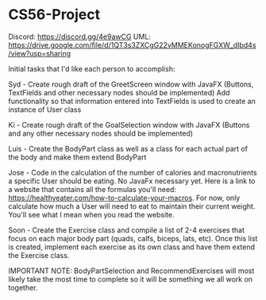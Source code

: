 # CS56-Project

Discord: https://discord.gg/4e9awCG
UML: https://drive.google.com/file/d/1QT3s3ZXCgG22vMMEKonogFGXW_dIbd4s/view?usp=sharing

Initial tasks that I'd like each person to accomplish:

Syd - 
       Create rough draft of the GreetScreen window with JavaFX (Buttons, TextFields and other necessary nodes should be implemented)
       Add functionality so that information entered into TextFields is used to create an instance of User class
       
Ki - 
       Create rough draft of the GoalSelection window with JavaFX (Buttons and any other necessary nodes should be implemented)
       
Luis -
       Create the BodyPart class as well as a class for each actual part of the body and make them extend BodyPart
       
Jose - 
       Code in the calculation of the number of calories and macronutrients a specific User should be eating. No JavaFx necessary yet. Here
       is a link to a website that contains all the formulas you'll need: https://healthyeater.com/how-to-calculate-your-macros. For now,
       only calculate how much a User will need to eat to maintain their current weight. You'll see what I mean when you read the website.
       
Soon - Create the Exercise class and compile a list of 2-4 exercises that focus on each major body part (quads, calfs, biceps, lats, etc).
       Once this list is created, implement each exercise as its own class and have them extend the Exercise class.
       
       
IMPORTANT NOTE: BodyPartSelection and RecommendExercises will most likely take the most time to complete so it will be something we all
                work on together. 
                
